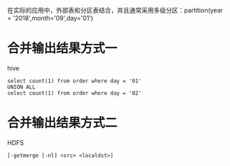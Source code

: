 在实际的应用中，外部表和分区表结合，并且通常采用多级分区：partition(year = '2018',month='09',day='01')

# 合并输出结果方式一
hive
```
select count(1) from order where day = '01'
UNION ALL
select count(1) from order where day = '02'
```
# 合并输出结果方式二
HDFS
```
[-getmerge [-nl] <src> <localdst>]
```